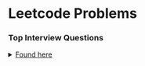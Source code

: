# Leetcode Problems
### Top Interview Questions
<details>
  <summary>
  <a href="https://leetcode.com/problemset/top-interview-questions/">Found here</a>
  </summary>
  <ol>
    <li><a href="https://leetcode.com/problems/two-sum/">Two Sum</a> (Naive: <code>twoSumNaive()</code>, Efficient: <code>twoSum()</code>)</li>
  </ol>
</details>
